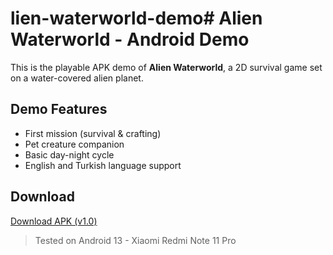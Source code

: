 # lien-waterworld-demo# Alien Waterworld - Android Demo

This is the playable APK demo of **Alien Waterworld**, a 2D survival game set on a water-covered alien planet.

## Demo Features
- First mission (survival & crafting)
- Pet creature companion
- Basic day-night cycle
- English and Turkish language support

## Download
[Download APK (v1.0)](https://github.com/mirt2111/alien-waterworld-demo/releases/latest/download/alien_waterworld_v1.apk)

> Tested on Android 13 - Xiaomi Redmi Note 11 Pro
